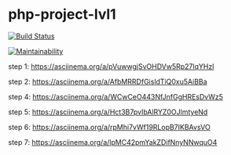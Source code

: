 # php-project-lvl1

[![Build Status](https://travis-ci.com/Konstantin-GIT/php-project-lvl1.svg?branch=master)](https://travis-ci.com/Konstantin-GIT/php-project-lvl1)

[![Maintainability](https://api.codeclimate.com/v1/badges/7e7959a5318b236e1b30/maintainability)](https://codeclimate.com/github/Konstantin-GIT/php-project-lvl1/maintainability)

step 1: https://asciinema.org/a/pVuwwgjSvOHDVw5Rp27lqYHzl

step 2: https://asciinema.org/a/AfbMRRDfGisldTiQ0xu5AiBBa

step 4: https://asciinema.org/a/WCwCeO443NfJnfGgHREsDvWz5

step 5: https://asciinema.org/a/Hct3B7pvIbAlRYZ0OJlmtyeNd

step 6: https://asciinema.org/a/rpMhi7vWf19RLopB7IKBAvsVO

step 7: https://asciinema.org/a/lpMC42pmYakZDifNnyNNwquO4